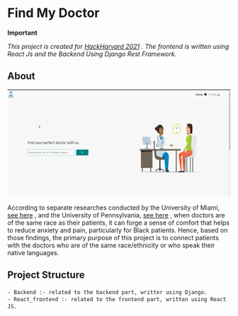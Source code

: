 # Find My Doctor

**Important**

*This project is created for [HackHarvard 2021](https://hackharvard.io/) . The frontend is written using React Js and the Backend Using Django Rest Framework.*

## About

![main img](https://github.com/Kaushal-Dhungel/find-my-doctor/blob/main/backend/thumbnails/doctor.png)

According to separate researches conducted by the University of Miami, 
[see here](https://news.miami.edu/stories/2020/08/having-a-doctor-who-shares-the-same-race-may-ease-patients-angst.html) ,
 and the University of Pennsylvania, 
[see here](https://www.pennmedicine.org/news/news-releases/2020/november/study-finds-patients-prefer-doctors-who-share-their-same-race-ethnicity) , 
when doctors are of the same race as their patients, it can forge a sense of comfort that helps to reduce anxiety and pain, particularly for Black patients. Hence, based on those findings, the primary purpose of this project is to connect patients with the doctors who are of the same race/ethnicity or who speak their native languages.

## Project Structure

    - Backend :- related to the backend part, writter using Django.
    - React_frontend :- related to the frontend part, written using React JS.

